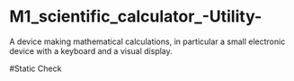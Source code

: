 # M1_scientific_calculator_-Utility-
A device making mathematical calculations, in particular a small electronic device with a keyboard and a visual display.

#Static Check
